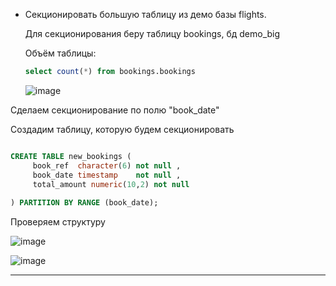 * Секционировать большую таблицу из демо базы flights.

   Для секционирования беру таблицу bookings, бд demo_big
  
   Объём таблицы:
     
  ```sql 
  select count(*) from bookings.bookings

  ```
  ![image](https://github.com/VyacheslavIT/postgre/assets/136000255/d8b624cd-dc66-4577-baeb-37022a92d2fd)

Сделаем секционирование по полю "book_date"

Создадим таблицу, которую будем секционировать

```sql

CREATE TABLE new_bookings (
     book_ref  character(6) not null ,
     book_date timestamp    not null ,
     total_amount numeric(10,2) not null
         
) PARTITION BY RANGE (book_date);

```

Проверяем структуру 

![image](https://github.com/VyacheslavIT/postgre/assets/136000255/99062422-594a-440a-8349-55fef910e122)

![image](https://github.com/VyacheslavIT/postgre/assets/136000255/fc06e44e-b377-47b2-b01e-6a7492286e4a)


------------------------------------------------------
